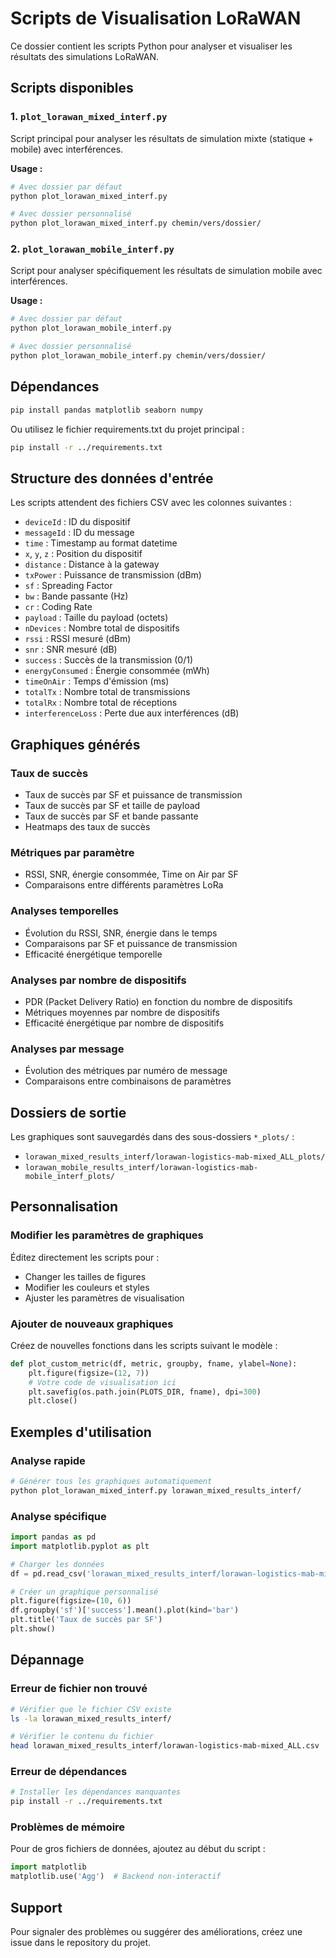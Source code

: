 # Scripts de Visualisation LoRaWAN

Ce dossier contient les scripts Python pour analyser et visualiser les résultats des simulations LoRaWAN.

## Scripts disponibles

### 1. `plot_lorawan_mixed_interf.py`
Script principal pour analyser les résultats de simulation mixte (statique + mobile) avec interférences.

**Usage :**
```bash
# Avec dossier par défaut
python plot_lorawan_mixed_interf.py

# Avec dossier personnalisé
python plot_lorawan_mixed_interf.py chemin/vers/dossier/
```

### 2. `plot_lorawan_mobile_interf.py`
Script pour analyser spécifiquement les résultats de simulation mobile avec interférences.

**Usage :**
```bash
# Avec dossier par défaut
python plot_lorawan_mobile_interf.py

# Avec dossier personnalisé
python plot_lorawan_mobile_interf.py chemin/vers/dossier/
```

## Dépendances

```bash
pip install pandas matplotlib seaborn numpy
```

Ou utilisez le fichier requirements.txt du projet principal :
```bash
pip install -r ../requirements.txt
```

## Structure des données d'entrée

Les scripts attendent des fichiers CSV avec les colonnes suivantes :
- `deviceId` : ID du dispositif
- `messageId` : ID du message
- `time` : Timestamp au format datetime
- `x`, `y`, `z` : Position du dispositif
- `distance` : Distance à la gateway
- `txPower` : Puissance de transmission (dBm)
- `sf` : Spreading Factor
- `bw` : Bande passante (Hz)
- `cr` : Coding Rate
- `payload` : Taille du payload (octets)
- `nDevices` : Nombre total de dispositifs
- `rssi` : RSSI mesuré (dBm)
- `snr` : SNR mesuré (dB)
- `success` : Succès de la transmission (0/1)
- `energyConsumed` : Énergie consommée (mWh)
- `timeOnAir` : Temps d'émission (ms)
- `totalTx` : Nombre total de transmissions
- `totalRx` : Nombre total de réceptions
- `interferenceLoss` : Perte due aux interférences (dB)

## Graphiques générés

### Taux de succès
- Taux de succès par SF et puissance de transmission
- Taux de succès par SF et taille de payload
- Taux de succès par SF et bande passante
- Heatmaps des taux de succès

### Métriques par paramètre
- RSSI, SNR, énergie consommée, Time on Air par SF
- Comparaisons entre différents paramètres LoRa

### Analyses temporelles
- Évolution du RSSI, SNR, énergie dans le temps
- Comparaisons par SF et puissance de transmission
- Efficacité énergétique temporelle

### Analyses par nombre de dispositifs
- PDR (Packet Delivery Ratio) en fonction du nombre de dispositifs
- Métriques moyennes par nombre de dispositifs
- Efficacité énergétique par nombre de dispositifs

### Analyses par message
- Évolution des métriques par numéro de message
- Comparaisons entre combinaisons de paramètres

## Dossiers de sortie

Les graphiques sont sauvegardés dans des sous-dossiers `*_plots/` :
- `lorawan_mixed_results_interf/lorawan-logistics-mab-mixed_ALL_plots/`
- `lorawan_mobile_results_interf/lorawan-logistics-mab-mobile_interf_plots/`

## Personnalisation

### Modifier les paramètres de graphiques
Éditez directement les scripts pour :
- Changer les tailles de figures
- Modifier les couleurs et styles
- Ajuster les paramètres de visualisation

### Ajouter de nouveaux graphiques
Créez de nouvelles fonctions dans les scripts suivant le modèle :

```python
def plot_custom_metric(df, metric, groupby, fname, ylabel=None):
    plt.figure(figsize=(12, 7))
    # Votre code de visualisation ici
    plt.savefig(os.path.join(PLOTS_DIR, fname), dpi=300)
    plt.close()
```

## Exemples d'utilisation

### Analyse rapide
```bash
# Générer tous les graphiques automatiquement
python plot_lorawan_mixed_interf.py lorawan_mixed_results_interf/
```

### Analyse spécifique
```python
import pandas as pd
import matplotlib.pyplot as plt

# Charger les données
df = pd.read_csv('lorawan_mixed_results_interf/lorawan-logistics-mab-mixed_ALL.csv')

# Créer un graphique personnalisé
plt.figure(figsize=(10, 6))
df.groupby('sf')['success'].mean().plot(kind='bar')
plt.title('Taux de succès par SF')
plt.show()
```

## Dépannage

### Erreur de fichier non trouvé
```bash
# Vérifier que le fichier CSV existe
ls -la lorawan_mixed_results_interf/

# Vérifier le contenu du fichier
head lorawan_mixed_results_interf/lorawan-logistics-mab-mixed_ALL.csv
```

### Erreur de dépendances
```bash
# Installer les dépendances manquantes
pip install -r ../requirements.txt
```

### Problèmes de mémoire
Pour de gros fichiers de données, ajoutez au début du script :
```python
import matplotlib
matplotlib.use('Agg')  # Backend non-interactif
```

## Support

Pour signaler des problèmes ou suggérer des améliorations, créez une issue dans le repository du projet.
